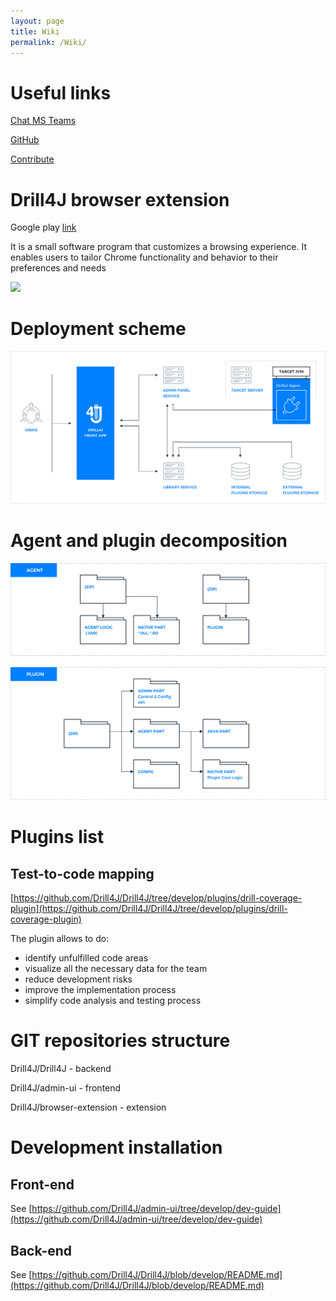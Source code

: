 ```yaml
---
layout: page
title: Wiki
permalink: /Wiki/
---
```


# Useful links

[Chat MS Teams](https://teams.microsoft.com/l/team/19%3a193e223ed7f7454ab21c44b0f607b02f%40thread.skype/conversations?groupId=8864428e-aa21-4db2-9010-e929b8ac92b3&tenantId=b41b72d0-4e9f-4c26-8a69-f949f367c91d)

[GitHub](https://github.com/Drill4J)

[Contribute](https://contribute.epam.com/products/136)

# Drill4J browser extension
Google play [link](https://chrome.google.com/webstore/detail/drill4j-browser-extension/lhlkfdlgddnmbhhlcopcliflikibeplm?hl=ru)

It is a small software program that customizes a browsing experience. It enables users to tailor Chrome functionality and behavior to their preferences and needs

![](https://user-images.githubusercontent.com/45354520/59715780-41f82880-921d-11e9-8727-bbf6d1c2ff94.png)


# Deployment scheme
![](/assets/img/d4j_img_wiki_Deployment_scheme.png)


# Agent and plugin decomposition
![](/assets/img/d4j_img_AP_Decomposition.png)



# Plugins list
## Test-to-code mapping
[https://github.com/Drill4J/Drill4J/tree/develop/plugins/drill-coverage-plugin](https://github.com/Drill4J/Drill4J/tree/develop/plugins/drill-coverage-plugin)

The plugin allows to do:

* identify unfulfilled code areas
* visualize all the necessary data for the team
* reduce development risks
* improve the implementation process
* simplify code analysis and testing process

# GIT repositories structure


Drill4J/Drill4J - backend

Drill4J/admin-ui - frontend

Drill4J/browser-extension - extension


# Development installation

## Front-end
See [https://github.com/Drill4J/admin-ui/tree/develop/dev-guide](https://github.com/Drill4J/admin-ui/tree/develop/dev-guide)


## Back-end
See [https://github.com/Drill4J/Drill4J/blob/develop/README.md](https://github.com/Drill4J/Drill4J/blob/develop/README.md)

